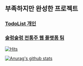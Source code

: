 ## 부족하지만 완성한 프로젝트
### [TodoList 개인](https://roalwh.tistory.com/31)
### [술렁술렁 전통주 웹 플랫폼 팀](https://roalwh.tistory.com/13)

[![Hits](https://hits.seeyoufarm.com/api/count/incr/badge.svg?url=https%3A%2F%2Fgithub.com%2Froalwh&count_bg=%2379C83D&title_bg=%23555555&icon=&icon_color=%23E7E7E7&title=hits&edge_flat=false)](https://hits.seeyoufarm.com)

[![Anurag's github stats](https://github-readme-stats.vercel.app/api?username=roalwh)](https://github.com/anuraghazra/github-readme-stats)


